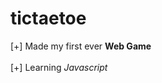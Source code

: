 # tictaetoe

[+] Made my first ever <b> Web Game </b>
<br>
<br>
[+] Learning <em> Javascript </em>


